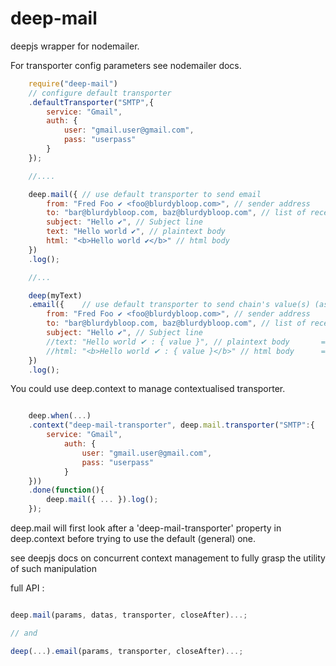 deep-mail
===

deepjs wrapper for nodemailer.

For transporter config parameters see nodemailer docs.

```javascript
	require("deep-mail")
	// configure default transporter
	.defaultTransporter("SMTP",{	
	    service: "Gmail",
	    auth: {
	        user: "gmail.user@gmail.com",
	        pass: "userpass"
	    }
	});

	//....

	deep.mail({	// use default transporter to send email
	    from: "Fred Foo ✔ <foo@blurdybloop.com>", // sender address
	    to: "bar@blurdybloop.com, baz@blurdybloop.com", // list of receivers
	    subject: "Hello ✔", // Subject line
	    text: "Hello world ✔", // plaintext body       
	    html: "<b>Hello world ✔</b>" // html body
	})
	.log();

	//...

	deep(myText)
	.email({	// use default transporter to send chain's value(s) (as JSON) through email
	    from: "Fred Foo ✔ <foo@blurdybloop.com>", // sender address
	    to: "bar@blurdybloop.com, baz@blurdybloop.com", // list of receivers
	    subject: "Hello ✔", // Subject line
	    //text: "Hello world ✔ : { value }", // plaintext body       ==> if you provides text here : it will be interpreted with chain's value(s) and used as email body
	    //html: "<b>Hello world ✔ : { value }</b>" // html body      ==> if you provide a template here (i.e. "swig::you-template.html") : it will be used with chain(s value(s) as context. else : it will be interpreted with chain's value(s)
	})
	.log();
```

You could use deep.context to manage contextualised transporter.
```javascript

	deep.when(...)
	.context("deep-mail-transporter", deep.mail.transporter("SMTP":{
		service: "Gmail",
		    auth: {
		        user: "gmail.user@gmail.com",
		        pass: "userpass"
		    }
	}))
	.done(function(){
		deep.mail({ ... }).log();
	});
```

deep.mail will first look after a 'deep-mail-transporter' property in deep.context before trying to use the default (general) one.


see deepjs docs on concurrent context management to fully grasp the utility of such manipulation



full API : 

```javascript

deep.mail(params, datas, transporter, closeAfter)...;

// and

deep(...).email(params, transporter, closeAfter)...;

```
